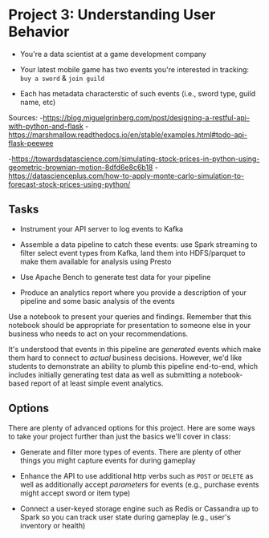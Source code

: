 # Project 3: Understanding User Behavior

- You're a data scientist at a game development company  

- Your latest mobile game has two events you're interested in tracking: `buy a
  sword` & `join guild`

- Each has metadata characterstic of such events (i.e., sword type, guild name,
  etc)

Sources: 
-https://blog.miguelgrinberg.com/post/designing-a-restful-api-with-python-and-flask
-https://marshmallow.readthedocs.io/en/stable/examples.html#todo-api-flask-peewee

-https://towardsdatascience.com/simulating-stock-prices-in-python-using-geometric-brownian-motion-8dfd6e8c6b18
-https://datascienceplus.com/how-to-apply-monte-carlo-simulation-to-forecast-stock-prices-using-python/

## Tasks

- Instrument your API server to log events to Kafka

- Assemble a data pipeline to catch these events: use Spark streaming to filter
  select event types from Kafka, land them into HDFS/parquet to make them
  available for analysis using Presto

- Use Apache Bench to generate test data for your pipeline

- Produce an analytics report where you provide a description of your pipeline
  and some basic analysis of the events

Use a notebook to present your queries and findings. Remember that this
notebook should be appropriate for presentation to someone else in your
business who needs to act on your recommendations.

It's understood that events in this pipeline are _generated_ events which make
them hard to connect to _actual_ business decisions.  However, we'd like
students to demonstrate an ability to plumb this pipeline end-to-end, which
includes initially generating test data as well as submitting a notebook-based
report of at least simple event analytics.


## Options

There are plenty of advanced options for this project.  Here are some ways to
take your project further than just the basics we'll cover in class:

- Generate and filter more types of events.  There are plenty of other things
  you might capture events for during gameplay

- Enhance the API to use additional http verbs such as `POST` or `DELETE` as
  well as additionally accept _parameters_ for events (e.g., purchase events
  might accept sword or item type)

- Connect a user-keyed storage engine such as Redis or Cassandra up to Spark so
  you can track user state during gameplay (e.g., user's inventory or health)
